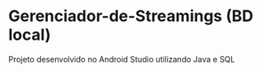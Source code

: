 # Gerenciador-de-Streamings (BD local)
 Projeto desenvolvido no Android Studio utilizando Java e SQL
